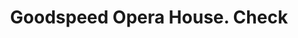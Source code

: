 ---
doi: 10.7916/D8D238MZ
date_other: '1880'
date_other_textual: 1880-1889
form: printed ephemera
genre:
- Checks (bank checks)
name:
- Goodspeed Opera House
object_in_context_url: https://biggert.cul.columbia.edu/items/view/ave_biggert_00063
subject_hierarchical_geographic:
- East Haddam, Connecticut, United States
subject_name:
- Goodspeed Opera House
title: Goodspeed Opera House. Check
sort_title: Goodspeed Opera House. Check
call_number: ave_biggert_00063
coordinates:
- 41.483333333333334,-72.4
pid: ave_biggert_00063
identifiers: ave_biggert_00063
thumbnail: https://derivativo-2.library.columbia.edu/iiif/2/ldpd:343047/full/!256,256/0/native.jpg
permalink: /biggert/ave_biggert_00063/
layout: iiif-image-page
---